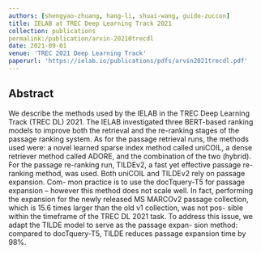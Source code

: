 ```yaml
---
authors: [shengyao-zhuang, hang-li, shuai-wang, guido-zuccon]
title: IELAB at TREC Deep Learning Track 2021
collection: publications
permalink:/publication/arvin-20210trecdl
date: 2021-09-01
venue: 'TREC 2021 Deep Learning Track'
paperurl: 'https://ielab.io/publications/pdfs/arvin2021trecdl.pdf'
---
```

## Abstract

We describe the methods used by the IELAB in the TREC Deep Learning Track (TREC DL) 2021. The IELAB investigated three BERT-based ranking models to improve both the retrieval and the re-ranking stages of the passage ranking system. As for the passage retrieval runs, the methods used were: a novel learned sparse index method called uniCOIL, a dense retriever method called ADORE, and the combination of the two (hybrid). For the passage re-ranking run, TILDEv2, a fast yet effective passage re-ranking method, was used. Both uniCOIL and TILDEv2 rely on passage expansion. Com- mon practice is to use the docTquery-T5 for passage expansion – however this method does not scale well. In fact, performing the expansion for the newly released MS MARCOv2 passage collection, which is 15.6 times larger than the old v1 collection, was not pos- sible within the timeframe of the TREC DL 2021 task. To address this issue, we adapt the TILDE model to serve as the passage expan- sion method: compared to docTquery-T5, TILDE reduces passage expansion time by 98%.